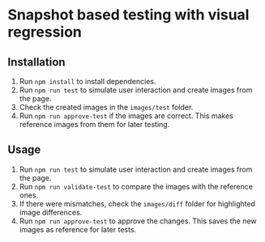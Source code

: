 # Snapshot based testing with visual regression

## Installation

1. Run `npm install` to install dependencies.
2. Run `npm run test` to simulate user interaction and create images from the page.
3. Check the created images in the `images/test` folder.
4. Run `npm run approve-test` if the images are correct. This makes reference images from them for later testing.

## Usage

1. Run `npm run test` to simulate user interaction and create images from the page.
2. Run `npm run validate-test` to compare the images with the reference ones.
3. If there were mismatches, check the `images/diff` folder for highlighted image differences.
4. Run `npm run approve-test` to approve the changes. This saves the new images as reference for later tests.
